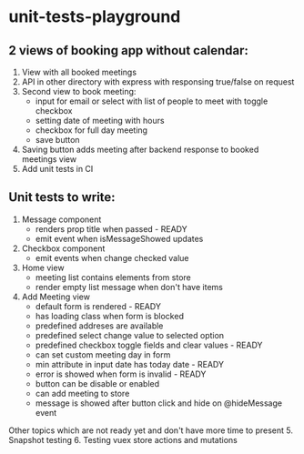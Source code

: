 # unit-tests-playground

## 2 views of booking app without calendar:

1. View with all booked meetings
2. API in other directory with express with responsing true/false on request
3. Second view to book meeting:
    - input for email or select with list of people to meet with toggle checkbox
    - setting date of meeting with hours
    - checkbox for full day meeting
    - save button
4. Saving button adds meeting after backend response to booked meetings view
5. Add unit tests in CI

## Unit tests to write:

1. Message component
    - renders prop title when passed - READY
    - emit event when isMessageShowed updates
2. Checkbox component
    - emit events when change checked value
3. Home view
    - meeting list contains elements from store
    - render empty list message when don\'t have items
4. Add Meeting view
    - default form is rendered - READY
    - has loading class when form is blocked
    - predefined addreses are available
    - predefined select change value to selected option
    - predefined checkbox toggle fields and clear values - READY
    - can set custom meeting day in form
    - min attribute in input date has today date - READY
    - error is showed when form is invalid - READY
    - button can be disable or enabled
    - can add meeting to store
    - message is showed after button click and hide on @hideMessage event

Other topics which are not ready yet and don't have more time to present
5. Snapshot testing
6. Testing vuex store actions and mutations
